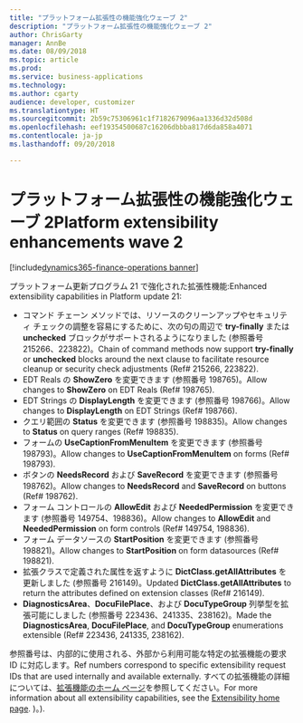```yaml
---
title: "プラットフォーム拡張性の機能強化ウェーブ 2"
description: "プラットフォーム拡張性の機能強化ウェーブ 2"
author: ChrisGarty
manager: AnnBe
ms.date: 08/09/2018
ms.topic: article
ms.prod: 
ms.service: business-applications
ms.technology: 
ms.author: cgarty
audience: developer, customizer
ms.translationtype: HT
ms.sourcegitcommit: 2b59c75306961c1f7182679096aa1336d32d508d
ms.openlocfilehash: eef19354500687c16206dbbba817d6da858a4071
ms.contentlocale: ja-jp
ms.lasthandoff: 09/20/2018

---
```


# <a name="platform-extensibility-enhancements-wave-2"></a><span data-ttu-id="e1180-103">プラットフォーム拡張性の機能強化ウェーブ 2</span><span class="sxs-lookup"><span data-stu-id="e1180-103">Platform extensibility enhancements wave 2</span></span>

[!include[dynamics365-finance-operations banner](../includes/dynamics365-finance-operations.md)]

<span data-ttu-id="e1180-104">プラットフォーム更新プログラム 21 で強化された拡張性機能:</span><span class="sxs-lookup"><span data-stu-id="e1180-104">Enhanced extensibility capabilities in Platform update 21:</span></span>
- <span data-ttu-id="e1180-105">コマンド チェーン メソッドでは、リソースのクリーンアップやセキュリティ チェックの調整を容易にするために、次の句の周辺で **try-finally** または **unchecked** ブロックがサポートされるようになりました (参照番号 215266、223822)。</span><span class="sxs-lookup"><span data-stu-id="e1180-105">Chain of command methods now support **try-finally** or **unchecked** blocks around the next clause to facilitate resource cleanup  or security check adjustments (Ref# 215266, 223822).</span></span>
- <span data-ttu-id="e1180-106">EDT Reals の **ShowZero** を変更できます (参照番号 198765)。</span><span class="sxs-lookup"><span data-stu-id="e1180-106">Allow changes to **ShowZero** on EDT Reals (Ref# 198765).</span></span>
- <span data-ttu-id="e1180-107">EDT Strings の **DisplayLength** を変更できます (参照番号 198766)。</span><span class="sxs-lookup"><span data-stu-id="e1180-107">Allow changes to **DisplayLength** on EDT Strings (Ref# 198766).</span></span>
- <span data-ttu-id="e1180-108">クエリ範囲の **Status** を変更できます (参照番号 198835)。</span><span class="sxs-lookup"><span data-stu-id="e1180-108">Allow changes to **Status** on query ranges (Ref# 198835).</span></span>
- <span data-ttu-id="e1180-109">フォームの **UseCaptionFromMenuItem** を変更できます (参照番号 198793)。</span><span class="sxs-lookup"><span data-stu-id="e1180-109">Allow changes to **UseCaptionFromMenuItem** on forms (Ref# 198793).</span></span>
- <span data-ttu-id="e1180-110">ボタンの **NeedsRecord** および **SaveRecord** を変更できます (参照番号 198762)。</span><span class="sxs-lookup"><span data-stu-id="e1180-110">Allow changes to **NeedsRecord** and **SaveRecord** on buttons (Ref# 198762).</span></span>
- <span data-ttu-id="e1180-111">フォーム コントロールの **AllowEdit** および **NeededPermission** を変更できます (参照番号 149754、198836)。</span><span class="sxs-lookup"><span data-stu-id="e1180-111">Allow changes to **AllowEdit** and **NeededPermission** on form controls (Ref# 149754, 198836).</span></span>
- <span data-ttu-id="e1180-112">フォーム データソースの **StartPosition** を変更できます (参照番号 198821)。</span><span class="sxs-lookup"><span data-stu-id="e1180-112">Allow changes to **StartPosition** on form datasources (Ref# 198821).</span></span>
- <span data-ttu-id="e1180-113">拡張クラスで定義された属性を返すように **DictClass.getAllAttributes** を更新しました (参照番号 216149)。</span><span class="sxs-lookup"><span data-stu-id="e1180-113">Updated **DictClass.getAllAttributes** to return the attributes defined on extension classes (Ref# 216149).</span></span>
- <span data-ttu-id="e1180-114">**DiagnosticsArea**、**DocuFilePlace**、および **DocuTypeGroup** 列挙型を拡張可能にしました (参照番号 223436、241335、238162)。</span><span class="sxs-lookup"><span data-stu-id="e1180-114">Made the **DiagnosticsArea**, **DocuFilePlace**, and **DocuTypeGroup** enumerations extensible (Ref# 223436, 241335, 238162).</span></span>

<span data-ttu-id="e1180-115">参照番号は、内部的に使用される、外部から利用可能な特定の拡張機能の要求 ID に対応します。</span><span class="sxs-lookup"><span data-stu-id="e1180-115">Ref numbers correspond to specific extensibility request IDs that are used internally and available externally.</span></span>
<span data-ttu-id="e1180-116">すべての拡張機能の詳細については、[拡張機能のホーム ページ](/dynamics365/unified-operations/dev-itpro/extensibility/extensibility-home-page)を参照してください。</span><span class="sxs-lookup"><span data-stu-id="e1180-116">For more information about all extensibility capabilities, see the [Extensibility home page](/dynamics365/unified-operations/dev-itpro/extensibility/extensibility-home-page).</span></span>
<span data-ttu-id="e1180-117">)。</span><span class="sxs-lookup"><span data-stu-id="e1180-117">).</span></span>

